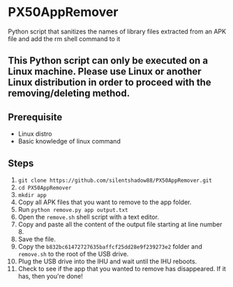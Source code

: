 # PX50AppRemover
Python script that sanitizes the names of library files extracted from an APK file and add the rm shell command to it

## This Python script can only be executed on a Linux machine. Please use Linux or another Linux distribution in order to proceed with the removing/deleting method.

## Prerequisite
- Linux distro
- Basic knowledge of linux command

## Steps
1.  `git clone https://github.com/silentshadow88/PX50AppRemover.git`
2.  `cd PX50AppRemover`
3.  `mkdir app`
4.  Copy all APK files that you want to remove to the app folder.
5.  Run `python remove.py app output.txt`
6.  Open the `remove.sh` shell script with a text editor.
7.  Copy and paste all the content of the output file starting at line number 8.
8.  Save the file.
9.  Copy the `b832bc61472727635baffcf25dd28e9f239273e2` folder and `remove.sh` to the root of the USB drive.
10. Plug the USB drive into the IHU and wait until the IHU reboots.
10. Check to see if the app that you wanted to remove has disappeared. If it has, then you're done!

